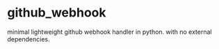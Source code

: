 # github_webhook
minimal lightweight github webhook handler in python. with no external dependencies.
